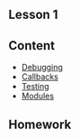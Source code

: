Lesson 1
---

## Content
 * [Debugging](/js-core-2/debugging.md)
 * [Callbacks](/js-core-2/callbacks.md)
 * [Testing](/js-core-2/testing.md)
 * [Modules](/js-core-2/modules.md)

## Homework
